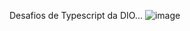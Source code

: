 Desafios de Typescript da DIO...
![image](https://user-images.githubusercontent.com/54423803/176972010-8f445cce-26d4-47bb-966d-a22cb7fb91f4.png)
